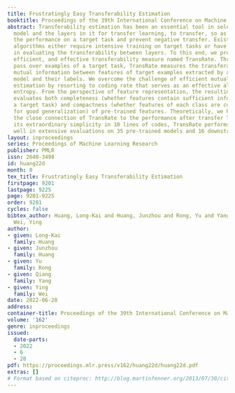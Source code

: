 ```yaml
---
title: Frustratingly Easy Transferability Estimation
booktitle: Proceedings of the 39th International Conference on Machine Learning
abstract: Transferability estimation has been an essential tool in selecting a pre-trained
  model and the layers in it for transfer learning, to transfer, so as to maximize
  the performance on a target task and prevent negative transfer. Existing estimation
  algorithms either require intensive training on target tasks or have difficulties
  in evaluating the transferability between layers. To this end, we propose a simple,
  efficient, and effective transferability measure named TransRate. Through a single
  pass over examples of a target task, TransRate measures the transferability as the
  mutual information between features of target examples extracted by a pre-trained
  model and their labels. We overcome the challenge of efficient mutual information
  estimation by resorting to coding rate that serves as an effective alternative to
  entropy. From the perspective of feature representation, the resulting TransRate
  evaluates both completeness (whether features contain sufficient information of
  a target task) and compactness (whether features of each class are compact enough
  for good generalization) of pre-trained features. Theoretically, we have analyzed
  the close connection of TransRate to the performance after transfer learning. Despite
  its extraordinary simplicity in 10 lines of codes, TransRate performs remarkably
  well in extensive evaluations on 35 pre-trained models and 16 downstream tasks.
layout: inproceedings
series: Proceedings of Machine Learning Research
publisher: PMLR
issn: 2640-3498
id: huang22d
month: 0
tex_title: Frustratingly Easy Transferability Estimation
firstpage: 9201
lastpage: 9225
page: 9201-9225
order: 9201
cycles: false
bibtex_author: Huang, Long-Kai and Huang, Junzhou and Rong, Yu and Yang, Qiang and
  Wei, Ying
author:
- given: Long-Kai
  family: Huang
- given: Junzhou
  family: Huang
- given: Yu
  family: Rong
- given: Qiang
  family: Yang
- given: Ying
  family: Wei
date: 2022-06-28
address:
container-title: Proceedings of the 39th International Conference on Machine Learning
volume: '162'
genre: inproceedings
issued:
  date-parts:
  - 2022
  - 6
  - 28
pdf: https://proceedings.mlr.press/v162/huang22d/huang22d.pdf
extras: []
# Format based on citeproc: http://blog.martinfenner.org/2013/07/30/citeproc-yaml-for-bibliographies/
---
```

